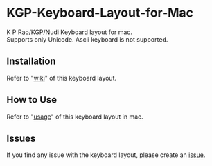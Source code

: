 # KGP-Keyboard-Layout-for-Mac
K P Rao/KGP/Nudi Keyboard layout for mac. <br />
Supports only Unicode. Ascii keyboard is not supported. <br />

## Installation
Refer to "[wiki](../../wiki/Installation)" of this keyboard layout. <br />


## How to Use
Refer to "[usage](../../wiki/Usage)" of this keyboard layout in mac. <br />

## Issues
If you find any issue with the keyboard layout, please create an [issue](../../issues). <br />
